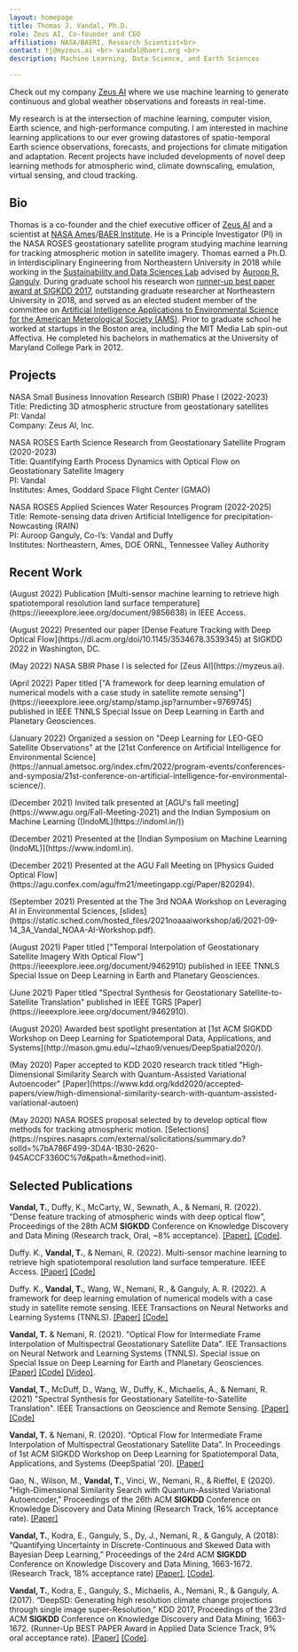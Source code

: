 ```yaml
---
layout: homepage
title: Thomas J. Vandal, Ph.D.
role: Zeus AI, Co-founder and CEO 
affiliation: NASA/BAERI, Research Scientist<br> 
contact: tj@myzeus.ai <br> vandal@baeri.org <br>
description: Machine Learning, Data Science, and Earth Sciences

---
```


Check out my company [Zeus AI](https://myzeus.ai/) where we use machine learning to generate continuous and global weather observations and foreasts in real-time.

My research is at the intersection of machine learning, computer vision, Earth science, and high-performance computing. I am interested in machine learning applications to our ever growing datastores of spatio-temporal Earth science observations, forecasts, and projections for climate mitigation and adaptation. Recent projects have included developments of novel deep learning methods for atmospheric wind, climate downscaling, emulation, virtual sensing, and cloud tracking. 

## Bio

Thomas is a co-founder and the chief executive officer of [Zeus AI](https://myzeus.ai) and a scientist at [NASA Ames](https://www.nasa.gov/ames/)/[BAER Institute](https://baeri.org/). He is a Principle Investigator (PI) in the NASA ROSES geostationary satellite program studying machine learning for tracking atmospheric motion in satellite imagery. Thomas earned a Ph.D. in Interdisciplinary Engineering from Northeastern University in 2018 while working in the [Sustainability and Data Sciences Lab](https://web.northeastern.edu/sds/) advised by [Auroop R. Ganguly](https://coe.northeastern.edu/people/ganguly-auroop/). During graduate school his research won [runner-up best paper award at SIGKDD 2017](https://www.kdd.org/awards/view/2017-sigkdd-best-paper-award-winners), outstanding graduate researcher at Northeastern University in 2018, and served as an elected student member of the committee on [Artificial Intelligence Applications to Environmental Science for the American Meterological Society (AMS)](https://www.ametsoc.org/index.cfm/stac/committees/committee-on-artificial-intelligence-applications-to-environmental-science/membership/). Prior to graduate school he worked at startups in the Boston area, including the MIT Media Lab spin-out Affectiva.  He completed his bachelors in mathematics at the University of Maryland College Park in 2012.


## Projects

NASA Small Business Innovation Research (SBIR) Phase I (2022-2023) <br>
Title: Predicting 3D atmospheric structure from geostationary satellites <br>
PI: Vandal <br>
Company: Zeus AI, Inc.

NASA ROSES Earth Science Research from Geostationary Satellite Program (2020-2023) <br>
Title: Quantifying Earth Process Dynamics with Optical Flow on Geostationary Satellite Imagery <br>
PI: Vandal <br>
Institutes: Ames, Goddard Space Flight Center (GMAO)

NASA ROSES Applied Sciences Water Resources Program (2022-2025)  <br>
Title: Remote-sensing data driven Artificial Intelligence for precipitation-Nowcasting (RAIN)  <br>
PI: Auroop Ganguly, Co-I’s: Vandal and Duffy  <br>
Institutes: Northeastern, Ames, DOE ORNL, Tennessee Valley Authority

## Recent Work

<p>(August 2022) Publication [Multi-sensor machine learning to retrieve high spatiotemporal resolution land surface temperature](https://ieeexplore.ieee.org/document/9856638) in IEEE Access. </p>
<p>(August 2022) Presented our paper [Dense Feature Tracking with Deep Optical Flow](https://dl.acm.org/doi/10.1145/3534678.3539345) at SIGKDD 2022 in Washington, DC.</p>
<p>(May 2022) NASA SBIR Phase I is selected for [Zeus AI](https://myzeus.ai). </p>
<p>(April 2022)  Paper titled ["A framework for deep learning emulation of numerical models with a case study in satellite remote sensing"](https://ieeexplore.ieee.org/stamp/stamp.jsp?arnumber=9769745) published in IEEE TNNLS Special Issue on Deep Learning in Earth and Planetary Geosciences.</p>
<p>(January 2022) Organized a session on "Deep Learning for LEO-GEO Satellite Observations" at the [21st Conference on Artificial Intelligence for Environmental Science](https://annual.ametsoc.org/index.cfm/2022/program-events/conferences-and-symposia/21st-conference-on-artificial-intelligence-for-environmental-science/).</p>
<p>(December 2021) Invited talk presented at [AGU's fall meeting](https://www.agu.org/Fall-Meeting-2021) and the Indian Symposium on Machine Learning ([IndoML](https://indoml.in/))</p>
<p>(December 2021) Presented at the [Indian Symposium on Machine Learning (IndoML)](https://www.indoml.in).</p>
<p>(December 2021) Presented at the AGU Fall Meeting on [Physics Guided Optical Flow](https://agu.confex.com/agu/fm21/meetingapp.cgi/Paper/820294).</p>
<p>(September 2021) Presented at the The 3rd NOAA Workshop on Leveraging AI in Environmental Sciences, [slides](https://static.sched.com/hosted_files/2021noaaaiworkshop/a6/2021-09-14_3A_Vandal_NOAA-AI-Workshop.pdf).</p>
<p>(August 2021) Paper titled ["Temporal Interpolation of Geostationary Satellite Imagery With Optical Flow"](https://ieeexplore.ieee.org/document/9462910) published in IEEE TNNLS Special Issue on Deep Learning in Earth and Planetary Geosciences.</p>
<p>(June 2021) Paper titled "Spectral Synthesis for Geostationary Satellite-to-Satellite Translation" published in IEEE TGRS [Paper](https://ieeexplore.ieee.org/document/9462910).</p>
<p>(August 2020) Awarded best spotlight presentation at [1st ACM SIGKDD Workshop on Deep Learning for Spatiotemporal Data, Applications, and Systems](http://mason.gmu.edu/~lzhao9/venues/DeepSpatial2020/).</p>
<p>(May 2020) Paper accepted to KDD 2020 research track titled "High-Dimensional Similarity Search with Quantum-Assisted Variational Autoencoder" [Paper](https://www.kdd.org/kdd2020/accepted-papers/view/high-dimensional-similarity-search-with-quantum-assisted-variational-autoen)</p>
<p>(May 2020) NASA ROSES proposal selected by to develop optical flow methods for tracking atmospheric motion. [Selections](https://nspires.nasaprs.com/external/solicitations/summary.do?solId=%7bA786F499-3D4A-1B30-2620-945ACCF3360C%7d&path=&method=init). </p>

## Selected Publications

**Vandal, T.**, Duffy, K., McCarty, W., Sewnath, A., & Nemani, R. (2022). “Dense feature tracking of atmospheric winds with deep optical flow”, Proceedings of the 28th ACM **SIGKDD** Conference on Knowledge Discovery and Data Mining (Research track, Oral, \~8% acceptance). [[Paper]](https://dl.acm.org/doi/10.1145/3534678.3539345),  [[Code]](https://github.com/tjvandal/windflow).

Duffy. K., **Vandal, T.**, & Nemani, R. (2022). Multi-sensor machine learning to retrieve high spatiotemporal resolution land surface temperature. IEEE Access. [[Paper]](https://ieeexplore.ieee.org/document/9856638) [[Code]](https://github.com/KateDuffy/LEO-GEO-landsurfacetemp)

Duffy. K., **Vandal, T.**, Wang, W., Nemani, R., & Ganguly, A. R. (2022). A framework for deep learning emulation of numerical models with a case study in satellite remote sensing. IEEE Transactions on Neural Networks and Learning Systems (TNNLS). [[Paper]](https://ieeexplore.ieee.org/stamp/stamp.jsp?arnumber=9769745) [[Code]](https://github.com/KateDuffy/maiac-emulator)

**Vandal, T.** & Nemani, R. (2021). "Optical Flow for Intermediate Frame Interpolation of Multispectral Geostationary Satellite Data". IEE Transactions on Neural Network and Learning Systems (TNNLS). Special issue on Special Issue on Deep Learning for Earth and Planetary Geosciences. [[Paper]](https://ieeexplore.ieee.org/document/9511282) [[Code]](https://github.com/tjvandal/geostationary-superslomo) [[Video]](https://www.youtube.com/watch?v=NeMXPQw3CJU&ab_channel=ThomasVandal).

**Vandal, T.**, McDuff, D., Wang, W., Duffy, K., Michaelis, A., & Nemani, R. (2021) "Spectral Synthesis for Geostationary Satellite-to-Satellite Translation". IEEE Transactions on Geoscience and Remote Sensing. [[Paper]](https://ieeexplore.ieee.org/document/9462910) [[Code]](https://github.com/tjvandal/unsupervised-spectral-synthesis)

**Vandal, T.** & Nemani, R. (2020). “Optical Flow for Intermediate Frame Interpolation of Multispectral Geostationary Satellite Data”. In Proceedings of 1st ACM SIGKDD Workshop on Deep Learning for Spatiotemporal Data, Applications, and Systems (DeepSpatial ’20). [[Paper]](http://mason.gmu.edu/~lzhao9/venues/DeepSpatial2020/papers/DeepSpatial_paper_6_camera_ready.pdf)

Gao, N., Wilson, M., **Vandal, T.**, Vinci, W., Nemani, R., & Rieffel, E (2020). "High-Dimensional Similarity Search with Quantum-Assisted Variational Autoencoder," Proceedings of the 26th ACM **SIGKDD** Conference on Knowledge Discovery and Data Mining (Research Track, 16% acceptance rate). [[Paper]](https://www.kdd.org/kdd2020/accepted-papers/view/high-dimensional-similarity-search-with-quantum-assisted-variational-autoen)

**Vandal, T.**, Kodra, E., Ganguly, S., Dy, J., Nemani, R., & Ganguly, A (2018): “Quantifying Uncertainty in Discrete-Continuous and Skewed Data with Bayesian Deep Learning,” Proceedings of the 24rd ACM **SIGKDD** Conference on Knowledge Discovery and Data Mining, 1663-1672. (Research Track, 18% acceptance rate) [[Paper]](https://www.kdd.org/kdd2018/accepted-papers/view/quantifying-uncertainty-in-discrete-continuous-and-skewed-data-with-bayesia), [[Code]](https://github.com/tjvandal/discrete-continuous-bdl).

**Vandal, T.**, Kodra, E., Ganguly, S., Michaelis, A., Nemani, R., & Ganguly, A. (2017). “DeepSD: Generating high resolution climate change projections through single image super-Resolution,” KDD 2017, Proceedings of the 23rd ACM **SIGKDD** Conference on Knowledge Discovery and Data Mining, 1663-1672. (Runner-Up BEST PAPER Award in Applied Data Science Track, 9% oral acceptance rate). [[Paper]](https://www.kdd.org/kdd2017/papers/view/deepsd-generating-high-resolution-climate-change-projections-through-single) [[Code]](https://github.com/tjvandal/deepsd).
